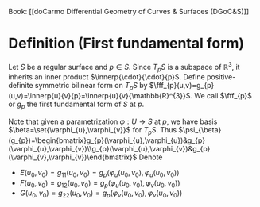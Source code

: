 Book: [[doCarmo Differential Geometry of Curves & Surfaces (DGoC&S)]]
# Definition (First fundamental form)
Let $S$ be a regular surface and $p\in S$.
Since $T_{p}S$ is a subspace of $\mathbb{R}^{3}$, it inherits an inner product $\innerp{\cdot}{\cdot}{p}$.
Define positive-definite symmetric bilinear form on $T_{p}S$ by $\fff_{p}(u,v)=g_{p}(u,v)=\innerp{u}{v}{p}=\innerp{u}{v}{\mathbb{R}^{3}}$.
We call $\fff_{p}$ or $g_{p}$ the first fundamental form of $S$ at $p$.

Note that given a parametrization $\varphi:U\to S$ at $p$, we have basis $\beta=\set{\varphi_{u},\varphi_{v}}$ for $T_{p}S$.
Thus $\psi_{\beta}(g_{p})=\begin{bmatrix}g_{p}(\varphi_{u},\varphi_{u})&g_{p}(\varphi_{u},\varphi_{v})\\g_{p}(\varphi_{u},\varphi_{v})&g_{p}(\varphi_{v},\varphi_{v})\end{bmatrix}$
Denote 
- $E(u_{0},v_{0})=g_{11}(u_{0},v_{0})=g_{p}(\varphi_{u}(u_{0},v_{0}),\varphi_{u}(u_{0},v_{0}))$
- $F(u_{0},v_{0})=g_{12}(u_{0},v_{0})=g_{p}(\varphi_{u}(u_{0},v_{0}),\varphi_{v}(u_{0},v_{0}))$
- $G(u_{0},v_{0})=g_{22}(u_{0},v_{0})=g_{p}(\varphi_{v}(u_{0},v_{0}),\varphi_{v}(u_{0},v_{0}))$


